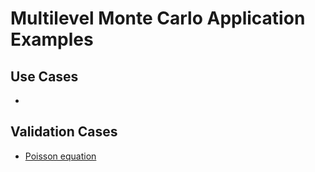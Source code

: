 # Multilevel Monte Carlo Application Examples

## Use Cases
-

## Validation Cases
- [Poisson equation](https://github.com/KratosMultiphysics/Examples/tree/master/multilevel_monte_carlo/validation/elliptic_benchmark)

